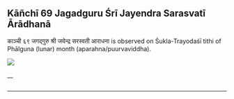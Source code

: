 ## Kāñchī 69 Jagadguru Śrī Jayendra Sarasvatī Ārādhanā
काञ्ची ६९ जगद्गुरु श्री जयेन्द्र सरस्वती आराधना is observed on Śukla-Trayodaśī tithi of Phālguna (lunar) month (aparahna/puurvaviddha).

![](https://github.com/sanskrit-coders/jyotisha/blob/master/jyotisha/panchangam/temporal/festival/images/kanchi-jagadgurus/jagadguru-69.jpg)

__

```

```

---
